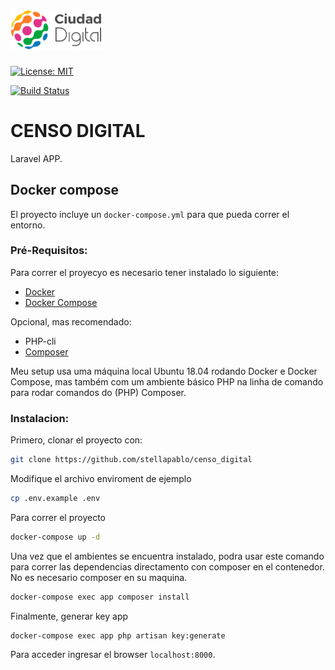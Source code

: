 #  <img src="/src/logo.png" width="150">

[![License: MIT](https://img.shields.io/badge/License-MIT-yellow.svg)](https://opensource.org/licenses/MIT)

[![Build Status](https://img.shields.io/travis/aschmelyun/cleaver/master.svg?style=flat-square)](https://travis-ci.org/aschmelyun/cleaver)


# CENSO DIGITAL

Laravel APP.


## Docker compose

El proyecto incluye un `docker-compose.yml` para que pueda correr el entorno.


### Pré-Requisitos:

Para correr el proyecyo es necesario tener instalado lo siguiente:

- [Docker](https://www.digitalocean.com/community/tutorials/how-to-install-and-use-docker-on-ubuntu-20-04)
- [Docker Compose](https://www.digitalocean.com/community/tutorials/how-to-install-and-use-docker-compose-on-ubuntu-20-04)

Opcional, mas recomendado:

- PHP-cli
- [Composer](https://www.digitalocean.com/community/tutorials/how-to-install-and-use-composer-on-ubuntu-20-04)

Meu setup usa uma máquina local Ubuntu 18.04 rodando Docker e Docker Compose, mas também com um ambiente básico PHP na linha de comando para rodar comandos do (PHP) Composer.

### Instalacion:

Primero, clonar el proyecto con:

```bash
git clone https://github.com/stellapablo/censo_digital
```

Modifique el archivo enviroment de ejemplo

```bash
cp .env.example .env
```

Para correr el proyecto

```bash
docker-compose up -d
```

Una vez que el ambientes se encuentra instalado, podra usar este comando para correr las dependencias
directamento con composer en el contenedor. No es necesario composer en su maquina.

```bash
docker-compose exec app composer install
```

Finalmente, generar key app

```bash
docker-compose exec app php artisan key:generate
```

Para acceder ingresar el browser `localhost:8000`.

